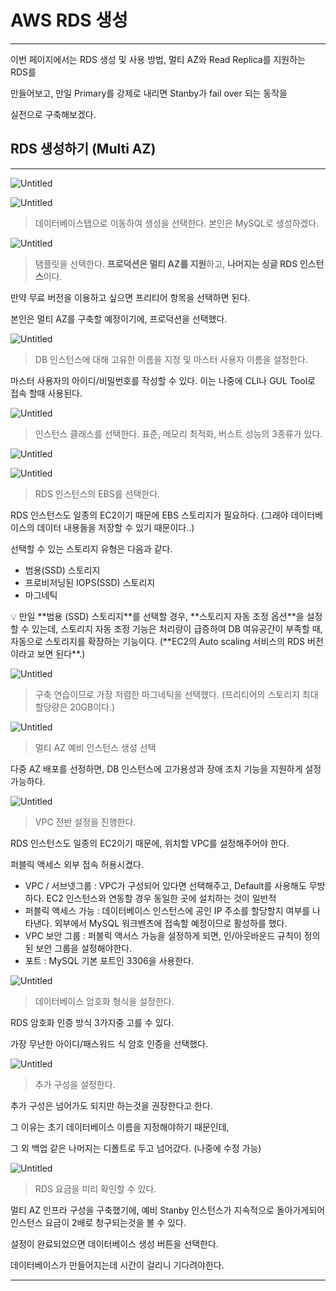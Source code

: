 # AWS RDS 생성

---

이번 페이지에서는 RDS 생성 및 사용 방법, 멀티 AZ와 Read Replica를 지원하는 RDS를

만들어보고, 만일 Primary를 강제로 내리면 Stanby가 fail over 되는 동작을 

실전으로 구축해보겠다.

## RDS 생성하기 (Multi AZ)

---

![Untitled](AWS%20RDS%20%E1%84%89%E1%85%A2%E1%86%BC%E1%84%89%E1%85%A5%E1%86%BC%2005e8e24b943a4a80a5c9d13d1fdf1853/Untitled.png)

![Untitled](AWS%20RDS%20%E1%84%89%E1%85%A2%E1%86%BC%E1%84%89%E1%85%A5%E1%86%BC%2005e8e24b943a4a80a5c9d13d1fdf1853/Untitled%201.png)

> 데이터베이스탭으로 이동하여 생성을 선택한다.
본인은 MySQL로 생성하겠다.
> 

![Untitled](AWS%20RDS%20%E1%84%89%E1%85%A2%E1%86%BC%E1%84%89%E1%85%A5%E1%86%BC%2005e8e24b943a4a80a5c9d13d1fdf1853/Untitled%202.png)

> 탬플릿을 선택한다. **프로덕션은 멀티 AZ를 지원**하고, **나머지는 싱글 RDS 인스턴스**이다.
> 

만약 무료 버전을 이용하고 싶으면 프리티어 항목을 선택하면 된다.

본인은 멀티 AZ를 구축할 예정이기에, 프로덕션을 선택했다.

![Untitled](AWS%20RDS%20%E1%84%89%E1%85%A2%E1%86%BC%E1%84%89%E1%85%A5%E1%86%BC%2005e8e24b943a4a80a5c9d13d1fdf1853/Untitled%203.png)

> DB 인스턴스에 대해 고유한 이름을 지정 및 마스터 사용자 이름을 설정한다.
> 

마스터 사용자의 아이디/비밀번호를 작성할 수 있다.
이는 나중에 CLI나 GUL Tool로 접속 할때 사용된다.

![Untitled](AWS%20RDS%20%E1%84%89%E1%85%A2%E1%86%BC%E1%84%89%E1%85%A5%E1%86%BC%2005e8e24b943a4a80a5c9d13d1fdf1853/Untitled%204.png)

> 인스턴스 클래스를 선택한다. 표준, 메모리 최적화, 버스트 성능의 3종류가 있다.
> 

![Untitled](AWS%20RDS%20%E1%84%89%E1%85%A2%E1%86%BC%E1%84%89%E1%85%A5%E1%86%BC%2005e8e24b943a4a80a5c9d13d1fdf1853/Untitled%205.png)

![Untitled](AWS%20RDS%20%E1%84%89%E1%85%A2%E1%86%BC%E1%84%89%E1%85%A5%E1%86%BC%2005e8e24b943a4a80a5c9d13d1fdf1853/Untitled%206.png)

> RDS 인스턴스의 EBS를 선택한다.
> 

RDS 인스턴스도 일종의 EC2이기 때문에 EBS 스토리지가 필요하다.
(그래야 데이터베이스의 데이터 내용들을 저장할 수 있기 때문이다..)

선택할 수 있는 스토리지 유형은 다음과 같다.

- 범용(SSD) 스토리지
- 프로비저닝된 IOPS(SSD) 스토리지
- 마그네틱

<aside>
💡 만일 **범용 (SSD) 스토리지**를 선택할 경우, **스토리지 자동 조정 옵션**을 설정할 수 있는데,
스토리지 자동 조정 기능은 처리량이 급증하여 DB 여유공간이 부족할 때, 자동으로
스토리지를 확장하는 기능이다.
(**EC2의 Auto scaling 서비스의 RDS 버전이라고 보면 된다**.)

</aside>

![Untitled](AWS%20RDS%20%E1%84%89%E1%85%A2%E1%86%BC%E1%84%89%E1%85%A5%E1%86%BC%2005e8e24b943a4a80a5c9d13d1fdf1853/Untitled%207.png)

> 구축 연습이므로 가장 저렴한 마그네틱을 선택했다.
(프리티어의 스토리지 최대 할당량은 20GB이다.)
> 

![Untitled](AWS%20RDS%20%E1%84%89%E1%85%A2%E1%86%BC%E1%84%89%E1%85%A5%E1%86%BC%2005e8e24b943a4a80a5c9d13d1fdf1853/Untitled%208.png)

> 멀티 AZ 예비 인스턴스 생성 선택
> 

다중 AZ 배포를 선정하면, DB 인스턴스에 고가용성과 장애 조치 기능을 
지원하게 설정 가능하다.

![Untitled](AWS%20RDS%20%E1%84%89%E1%85%A2%E1%86%BC%E1%84%89%E1%85%A5%E1%86%BC%2005e8e24b943a4a80a5c9d13d1fdf1853/Untitled%209.png)

> VPC 전반 설정을 진행한다.
> 

RDS 인스턴스도 일종의 EC2이기 때문에, 위치할 VPC를 설정해주어야 한다.

퍼블릭 액세스 외부 접속 허용시켰다.

- VPC / 서브넷그룹
: VPC가 구성되어 있다면 선택해주고, Default를 사용해도 무방하다.
EC2 인스턴스와 연동할 경우 동일한 곳에 설치하는 것이 일반적
- 퍼블릭 액세스 가능 
: 데이터베이스 인스턴스에 공인 IP 주소를 할당할지 여부를 나타낸다.
외부에서 MySQL 워크벤츠에 접속할 예정이므로 활성하를 했다.
- VPC 보안 그룹
: 퍼블릭 액서스 가능을 설정하게 되면, 인/아웃바운드 규칙이 정의된 보안 그룹을
설정해야한다.
- 포트
: MySQL 기본 포트인 3306을 사용한다.

![Untitled](AWS%20RDS%20%E1%84%89%E1%85%A2%E1%86%BC%E1%84%89%E1%85%A5%E1%86%BC%2005e8e24b943a4a80a5c9d13d1fdf1853/Untitled%2010.png)

> 데이터베이스 암호화 형식을 설정한다.
> 

RDS 암호화 인증 방식 3가지중 고를 수 있다.

가장 무난한 아이디/패스워드 식 암호 인증을 선택했다.

![Untitled](AWS%20RDS%20%E1%84%89%E1%85%A2%E1%86%BC%E1%84%89%E1%85%A5%E1%86%BC%2005e8e24b943a4a80a5c9d13d1fdf1853/Untitled%2011.png)

> 추가 구성을 설정한다.
> 

추가 구성은 넘어가도 되지만 하는것을 권장한다고 한다.

그 이유는 초기 데이터베이스 이름을 지정해야하기 때문인데,

그 외 백업 같은 나머지는 디폴트로 두고 넘어갔다. 
(나중에 수정 가능)

![Untitled](AWS%20RDS%20%E1%84%89%E1%85%A2%E1%86%BC%E1%84%89%E1%85%A5%E1%86%BC%2005e8e24b943a4a80a5c9d13d1fdf1853/Untitled%2012.png)

> RDS 요금을 미리 확인할 수 있다.
> 

멀티 AZ 인프라 구성을 구축했기에, 예비 Stanby 인스턴스가 지속적으로 돌아가게되어
인스턴스 요금이 2배로 청구되는것을 볼 수 있다.

설정이 완료되었으면 데이터베이스 생성 버튼을 선택한다.

데이터베이스가 만들어지는데 시간이 걸리니 기다려야한다.

---
